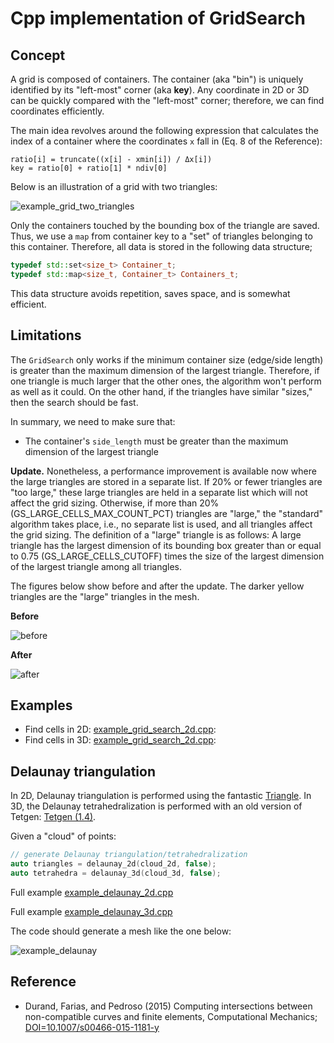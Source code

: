 # Cpp implementation of GridSearch

## Concept

A grid is composed of containers. The container (aka "bin") is uniquely identified by its "left-most" corner (aka **key**). Any coordinate in 2D or 3D can be quickly compared with the "left-most" corner; therefore, we can find coordinates efficiently.

The main idea revolves around the following expression that calculates the index of a container where the coordinates `x` fall in (Eq. 8 of the Reference):

```text
ratio[i] = truncate((x[i] - xmin[i]) / Δx[i])
key = ratio[0] + ratio[1] * ndiv[0] 
```

Below is an illustration of a grid with two triangles:

![example_grid_two_triangles](https://github.com/cpmech/cpp-grid-search/raw/main/data/figures/example_grid_two_triangles.svg)

Only the containers touched by the bounding box of the triangle are saved. Thus, we use a `map` from container key to a "set" of triangles belonging to this container. Therefore, all data is stored in the following data structure;

```c++
typedef std::set<size_t> Container_t;
typedef std::map<size_t, Container_t> Containers_t;
```

This data structure avoids repetition, saves space, and is somewhat efficient.

## Limitations

The `GridSearch` only works if the minimum container size (edge/side length) is greater than the maximum dimension of the largest triangle. Therefore, if one triangle is much larger that the other ones, the algorithm won't perform as well as it could. On the other hand, if the triangles have similar "sizes," then the search should be fast.

In summary, we need to make sure that:

* The container's `side_length` must be greater than the maximum dimension of the largest triangle

**Update.** Nonetheless, a performance improvement is available now where the large triangles are stored in a separate list. If 20% or fewer triangles are "too large," these large triangles are held in a separate list which will not affect the grid sizing. Otherwise, if more than 20% (GS_LARGE_CELLS_MAX_COUNT_PCT) triangles are "large," the "standard" algorithm takes place, i.e., no separate list is used, and all triangles affect the grid sizing. The definition of a "large" triangle is as follows: A large triangle has the largest dimension of its bounding box greater than or equal to 0.75 (GS_LARGE_CELLS_CUTOFF) times the size of the largest dimension of the largest triangle among all triangles.

The figures below show before and after the update. The darker yellow triangles are the "large" triangles in the mesh.

**Before**

![before](https://github.com/cpmech/cpp-grid-search/raw/main/data/figures/test_grid_search_tri_find_works_old.svg)

**After**

![after](https://github.com/cpmech/cpp-grid-search/raw/main/data/figures/test_grid_search_tri_find_works.svg)

## Examples

* Find cells in 2D: [example_grid_search_2d.cpp](https://github.com/cpmech/cpp-grid-search/blob/main/examples/example_grid_search_2d.cpp):
* Find cells in 3D: [example_grid_search_2d.cpp](https://github.com/cpmech/cpp-grid-search/blob/main/examples/example_grid_search_3d.cpp):

## Delaunay triangulation

In 2D, Delaunay triangulation is performed using the fantastic [Triangle](https://www.cs.cmu.edu/~quake/triangle.html). In 3D, the Delaunay tetrahedralization is performed with an old version of Tetgen: [Tetgen (1.4)](http://tetgen.org/).

Given a "cloud" of points:

```c++
// generate Delaunay triangulation/tetrahedralization
auto triangles = delaunay_2d(cloud_2d, false);
auto tetrahedra = delaunay_3d(cloud_3d, false);
```

Full example [example_delaunay_2d.cpp](https://github.com/cpmech/cpp-grid-search/blob/main/examples/example_delaunay_2d.cpp)

Full example [example_delaunay_3d.cpp](https://github.com/cpmech/cpp-grid-search/blob/main/examples/example_delaunay_3d.cpp)

The code should generate a mesh like the one below:

![example_delaunay](https://github.com/cpmech/cpp-grid-search/raw/main/data/figures/doc_triangle_delaunay_1.svg)

## Reference

* Durand, Farias, and Pedroso (2015) Computing intersections between
  non-compatible curves and finite elements, Computational Mechanics;
  [DOI=10.1007/s00466-015-1181-y](https://link.springer.com/article/10.1007/s00466-015-1181-y)
